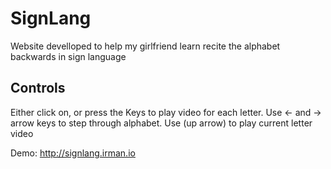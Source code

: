 # SignLang

Website develloped to help my girlfriend learn recite the alphabet backwards in sign language

## Controls

Either click on, or press the Keys to play video for each letter.
Use <- and -> arrow keys to step through alphabet. Use (up arrow) to play current letter video

Demo: http://signlang.irman.io

